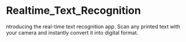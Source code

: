 # Realtime_Text_Recognition
ntroducing the real-time text recognition app. Scan any printed text with your camera and instantly convert it into digital format.
